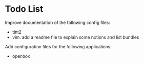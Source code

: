 Todo List
=========

Improve documentation of the following config files:

  - tint2
  - vim: add a readme file to explain some notions and list bundles

Add configuration files for the following applications:

  - openbox

